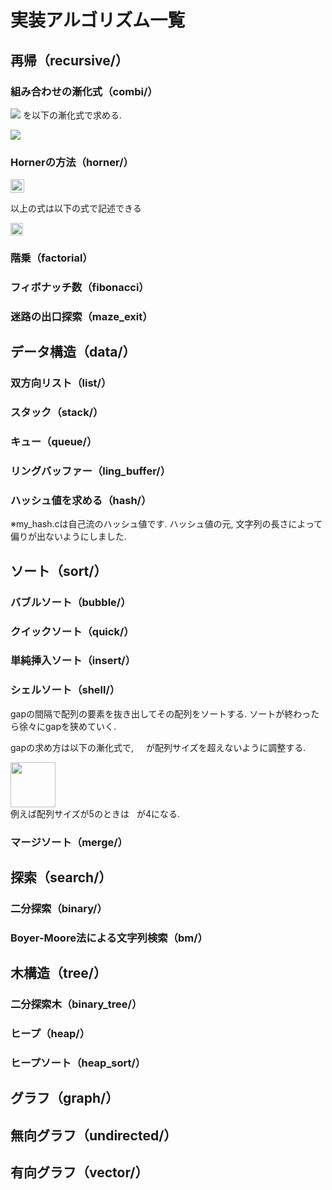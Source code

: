# 実装アルゴリズム一覧

## 再帰（recursive/）
### 組み合わせの漸化式（combi/）

<img src="https://user-images.githubusercontent.com/65803919/150450882-fd2ad717-cf44-41df-9797-151dd6585a2b.png"> を以下の漸化式で求める.

<img src="https://user-images.githubusercontent.com/65803919/150450933-4349a3e8-700e-4011-b99e-c97b3d8d2d59.png">

### Hornerの方法（horner/）

<img src="https://user-images.githubusercontent.com/65803919/150663572-230d53aa-496c-4cbf-ba1a-10931b5e70ae.png" style="height: 22px; width: auto;">

以上の式は以下の式で記述できる

<img src="https://user-images.githubusercontent.com/65803919/150663589-faeecf1a-ffc0-4f38-a1e3-61c2077b537a.png" style="height: 20px; width: auto;">

### 階乗（factorial）
### フィボナッチ数（fibonacci）
### 迷路の出口探索（maze_exit）

## データ構造（data/）
### 双方向リスト（list/）
### スタック（stack/）
### キュー（queue/）
### リングバッファー（ling_buffer/）
### ハッシュ値を求める（hash/）
※my_hash.cは自己流のハッシュ値です. ハッシュ値の元, 文字列の長さによって偏りが出ないようにしました.

## ソート（sort/）
### バブルソート（bubble/）
### クイックソート（quick/）
### 単純挿入ソート（insert/）
### シェルソート（shell/）
gapの間隔で配列の要素を抜き出してその配列をソートする. 
ソートが終わったら徐々にgapを狭めていく. 

gapの求め方は以下の漸化式で, <img src="https://user-images.githubusercontent.com/65803919/150663645-36ae606e-bc53-49f1-b67d-e67e88610ab8.png" style="height: 12px; width: auto;"> が配列サイズを超えないように調整する.

<img src="https://user-images.githubusercontent.com/65803919/150663956-25fa1620-2c8f-4358-bec0-2ccd60569fd7.png" style="height: 72px; width: auto;">
<br>
例えば配列サイズが5のときは<span><img src="https://user-images.githubusercontent.com/65803919/150663645-36ae606e-bc53-49f1-b67d-e67e88610ab8.png" style="height: 12px; width: auto;"></span>が4になる.

### マージソート（merge/）

## 探索（search/）
### 二分探索（binary/）
### Boyer-Moore法による文字列検索（bm/）

## 木構造（tree/）
### 二分探索木（binary_tree/）
### ヒープ（heap/）
### ヒープソート（heap_sort/）

## グラフ（graph/）
## 無向グラフ（undirected/）
## 有向グラフ（vector/）